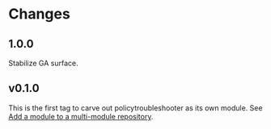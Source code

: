 # Changes

## 1.0.0

Stabilize GA surface.

## v0.1.0

This is the first tag to carve out policytroubleshooter as its own module. See
[Add a module to a multi-module repository](https://github.com/golang/go/wiki/Modules#is-it-possible-to-add-a-module-to-a-multi-module-repository).
